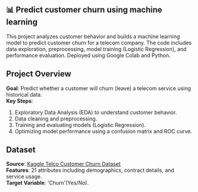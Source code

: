 ## 📊 Predict customer churn using machine learning
This project analyzes customer behavior and builds a machine learning model to predict customer churn for a telecom company. The code includes data exploration, preprocessing, model training (Logistic Regression), and performance evaluation. Deployed using Google Colab and Python.

## Project Overview 
**Goal**: Predict whether a customer will churn (leave) a telecom service using historical data.  
**Key Steps**:
1. Exploratory Data Analysis (EDA) to understand customer behavior.
2. Data cleaning and preprocessing.
3. Training and evaluating models (Logistic Regression).
4. Optimizing model performance using a confusion matrix and ROC curve.

## Dataset
**Source**: [Kaggle Telco Customer Churn Dataset](https://www.kaggle.com/blastchar/telco-customer-churn)  
**Features**: 21 attributes including demographics, contract details, and service usage.  
**Target Variable**: 'Churn'(Yes/No).  
